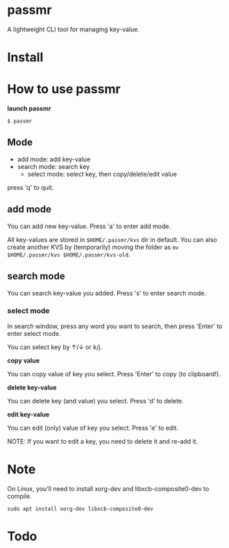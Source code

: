 # passmr
A lightweight CLI tool for managing key-value.

# Install

# How to use passmr

**launch passmr**
```
$ passmr
```

## Mode
- add mode: add key-value
- search mode: search key
	- select mode: select key, then copy/delete/edit value

press 'q' to quit.

## add mode
You can add new key-value. Press 'a' to enter add mode.

All key-values are stored in `$HOME/.passmr/kvs` dir in default.
You can also create another KVS by (temporarily) moving the folder as `mv $HOME/.passmr/kvs $HOME/.passmr/kvs-old`.

## search mode
You can search key-value you added. Press 's' to enter search mode.

### select mode
In search window, press any word you want to search, then press 'Enter' to enter select mode.

You can select key by ↑/↓ or k/j.

**copy value**

You can copy value of key you select. Press 'Enter' to copy (to clipboard!).

**delete key-value**

You can delete key (and value) you select. Press 'd' to delete.

**edit key-value**

You can edit (only) value of key you select.  Press 'e' to edit.

NOTE: If you want to edit a key, you need to delete it and re-add it.

# Note
On Linux, you'll need to install xorg-dev and libxcb-composite0-dev to compile. 
```
sudo apt install xorg-dev libxcb-composite0-dev
```

# Todo
